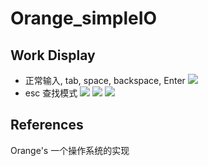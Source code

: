 # Orange_simpleIO

## Work Display
- 正常输入, tab, space, backspace, Enter
![](https://wtfhhh.oss-cn-beijing.aliyuncs.com/os3-1.png)
- esc 查找模式
![](https://wtfhhh.oss-cn-beijing.aliyuncs.com/os3-2.png)
![](https://wtfhhh.oss-cn-beijing.aliyuncs.com/os3-3.png)
![](https://wtfhhh.oss-cn-beijing.aliyuncs.com/os3-4.png)

## References
Orange's 一个操作系统的实现
